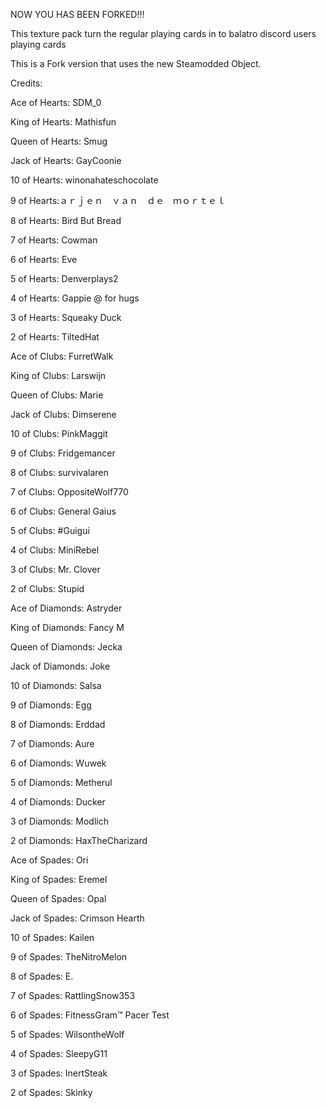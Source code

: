 NOW YOU HAS BEEN FORKED!!!

This texture pack turn the regular playing cards 
in to balatro discord users playing cards

This is a Fork version that uses the new Steamodded Object.

Credits:

Ace of Hearts: SDM_0

King of Hearts: Mathisfun

Queen of Hearts: Smug

Jack of Hearts: GayCoonie

10 of Hearts: winonahateschocolate

9 of Hearts:ａｒｊｅｎ　ｖａｎ　ｄｅ　ｍｏｒｔｅｌ

8 of Hearts: Bird But Bread

7 of Hearts: Cowman

6 of Hearts: Eve

5 of Hearts: Denverplays2

4 of Hearts: Gappie @ for hugs

3 of Hearts: Squeaky Duck

2 of Hearts: TiltedHat

Ace of Clubs: FurretWalk

King of Clubs: Larswijn

Queen of Clubs: Marie

Jack of Clubs: Dimserene

10 of Clubs: PinkMaggit

9 of Clubs: Fridgemancer

8 of Clubs: survivalaren

7 of Clubs: OppositeWolf770

6 of Clubs: General Gaius

5 of Clubs: #Guigui

4 of Clubs: MiniRebel

3 of Clubs: Mr. Clover

2 of Clubs: Stupid

Ace of Diamonds: Astryder

King of Diamonds: Fancy M

Queen of Diamonds: Jecka

Jack of Diamonds: Joke

10 of Diamonds: Salsa

9 of Diamonds: Egg

8 of Diamonds: Erddad

7 of Diamonds: Aure

6 of Diamonds: Wuwek

5 of Diamonds: Metherul

4 of Diamonds: Ducker

3 of Diamonds: Modlich

2 of Diamonds: HaxTheCharizard

Ace of Spades: Ori

King of Spades: Eremel

Queen of Spades: Opal

Jack of Spades: Crimson Hearth

10 of Spades: Kailen

9 of Spades: TheNitroMelon

8 of Spades: E.

7 of Spades: RattlingSnow353

6 of Spades: FitnessGram™ Pacer Test

5 of Spades: WilsontheWolf

4 of Spades: SleepyG11

3 of Spades: InertSteak

2 of Spades: Skinky


